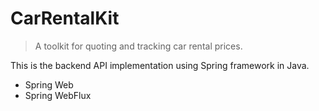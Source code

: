 # CarRentalKit

> A toolkit for quoting and tracking car rental prices.

This is the backend API implementation using Spring framework in Java.

- Spring Web
- Spring WebFlux
